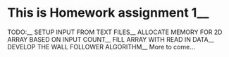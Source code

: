 # This is Homework assignment 1__
TODO:__
SETUP INPUT FROM TEXT FILES__
ALLOCATE MEMORY FOR 2D ARRAY BASED ON INPUT COUNT__
FILL ARRAY WITH READ IN DATA__
DEVELOP THE WALL FOLLOWER ALGORITHM__
More to come...